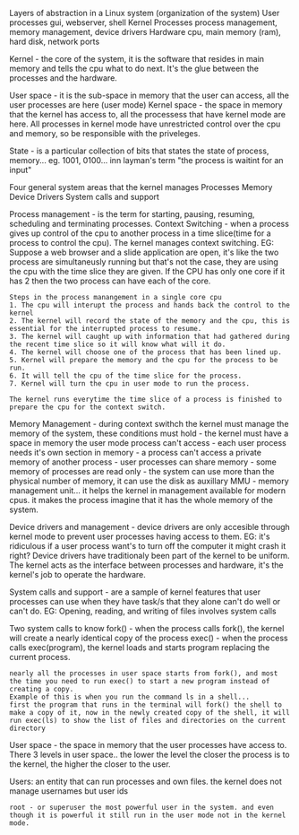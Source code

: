 Layers of abstraction in a Linux system (organization of the system)
User processes
    gui, webserver, shell 
Kernel Processes
    process management, memory management, device drivers
Hardware
    cpu, main memory (ram), hard disk, network ports

Kernel - the core of the system, it is the software that resides in main memory and tells the cpu what to do next. It's the glue between the processes and the hardware.

User space - it is the sub-space in memory that the user can access, all the user processes are here (user mode)
Kernel space - the space in memory that the kernel has access to, all the processess that have kernel mode are here. All processes in kernel mode have unrestricted control over the cpu and memory, so be responsible with the priveleges. 

State - is a particular collection of bits that states the state of process, memory...
eg. 1001, 0100... inn layman's term "the process is waitint for an input"

Four general system areas that the kernel manages
    Processes
    Memory
    Device Drivers
    System calls and support

Process management - is the term for starting, pausing, resuming, scheduling and terminating processes.
    Context Switching - when a process gives up control of the cpu to another process in a time slice(time for a process to control the cpu). The kernel manages context switching.
    EG: Suppose a web browser and a slide application are open, it's like the two process are simultaneusly running but that's not the case, they are using the cpu with the time slice they are given. If the CPU has only one core if it has 2 then the two process can have each of the core.

    Steps in the process manangement in a single core cpu
    1. The cpu will interupt the process and hands back the control to the kernel
    2. The kernel will record the state of the memory and the cpu, this is essential for the interrupted process to resume.
    3. The kernel will caught up with information that had gathered during the recent time slice so it will know what will it do.
    4. The kernel will choose one of the process that has been lined up.
    5. Kernel will prepare the memory and the cpu for the process to be run.
    6. It will tell the cpu of the time slice for the process.
    7. Kernel will turn the cpu in user mode to run the process.

    The kernel runs everytime the time slice of a process is finished to prepare the cpu for the context switch.

Memory Management - during context swithch the kernel must manage the memory of the system, these conditions must hold
    - the kernel must have a space in memory the user mode process can't access
    - each user process needs it's own section in memory
    - a process can't access a private memory of another process
    - user processes can share memory
    - some memory of processes are read only
    - the system can use more than the physical number of memory, it can use the disk as auxillary
    MMU - memory management unit... it helps the kernel in management available for modern cpus.
        it makes the process imagine that it has the whole memory of the system.

Device drivers and management - device drivers are only accesible through kernel mode to prevent user processes having access to them. EG: it's ridiculous if a user process want's to turn off the computer it might crash it right?
    Device drivers have traditionaly been part of the kernel to be uniform.
    The kernel acts as the interface between processes and hardware, it's the kernel's job to operate the hardware.

System calls and support - are a sample of kernel features that user processes can use when they have task/s that they alone can't do well or can't do. EG: Opening, reading, and writing of  files involves system calls

Two system calls to know
    fork() - when the process calls fork(), the kernel will create a nearly identical copy of the process
    exec() - when the process calls exec(program), the kernel loads and starts program replacing the current process.

    nearly all the processes in user space starts from fork(), and most the time you need to run exec() to start a new program instead of creating a copy.
    Example of this is when you run the command ls in a shell...
    first the program that runs in the terminal will fork() the shell to make a copy of it, now in the newly created copy of the shell, it will run exec(ls) to show the list of files and directories on the current directory

User space - the space in memory that the user processes have access to.
    There 3 levels in user space.. the lower the level the closer the process is to the kernel, the higher the closer to the user.

Users: an entity that can run processes and own files.
    the kernel does not manage usernames but user ids

    root - or superuser the most powerful user in the system. and even though it is powerful it still run in the user mode not in the kernel mode.

  